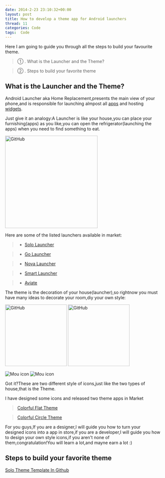 ```yaml
---
date: 2014-2-23 23:10:32+00:00
layout: post
title: How to develop a theme app for Android launchers
thread: 11
categories: Code
tags:  Code
---
```


Here I am going to guide you through all the steps to build your favourite theme.


>① . What is the Launcher and the Theme?

>② . Steps to build your favorite theme


__What is the Launcher and the Theme?__
--------

Android Launcher aka Home Replacement,presents the main view of your phone,and is responsible for launching almpost all [apps](http://en.wikipedia.org/wiki/Mobile_apps) and hosting [widgets](http://en.wikipedia.org/wiki/Software_widget).

Just give it an analogy:A Launcher is like your house,you can place your furnishing(apps) as you like,you can open the refrigerator(launching the apps) when you need to find something to eat.

<img src="http://media-cache-ak0.pinimg.com/736x/e3/75/b1/e375b182d273a1305619127e785e9232.jpg" alt="GitHub" title="GitHub,Social Coding" width="300" />

Here are some of the listed launchers available in market:

>* [Solo Launcher](https://play.google.com/store/apps/details?id=home.solo.launcher.free)

>* [Go Launcher](https://play.google.com/store/apps/details?id=com.gau.go.launcherex
)

>* [Nova Launcher](https://play.google.com/store/apps/details?id=com.teslacoilsw.launcher)

>* [Smart Launcher](https://play.google.com/store/apps/details?id=ginlemon.flowerfree)

>* [Aviate](https://play.google.com/store/apps/details?id=ginlemon.flowerfree)

The theme is the decoration of your house(launcher),so rightnow you must have many ideas to decorate your room,diy your own style:


<img src="http://media-cache-ak0.pinimg.com/736x/ab/74/92/ab7492d23cec75323d4e0b151c83cc21.jpg" alt="GitHub" title="GitHub,Social Coding" height="200" />
<img src="http://media-cache-ak0.pinimg.com/736x/c1/45/29/c14529aceffb5486f90f9eb8e1dda360.jpg" alt="GitHub" title="GitHub,Social Coding" height="200" />


![Mou icon](https://lh6.ggpht.com/l8rup8brAtymf7WF0jjBi7B6dWrieHf6ydLPxfByZS0RbIiHLjKd0D7nqMPlvsBT4cs=h300-rw)
![Mou icon](https://lh6.ggpht.com/hM2uEFNUkWUwzd3kTpGCsSrDDqecfSnLg1d-AlXr4tthqjYLcUFLJZ4UELYBvMJc9mM=h300-rw)

Got it?These are two different style of icons,just like the two types of house,that is the Theme.

I have designed some icons and released two theme apps in Market

>[Colorful Flat Theme](https://play.google.com/store/apps/details?id=com.solo.theme.colorfulflat)

>[Colorful Circle Theme](https://play.google.com/store/apps/details?id=com.solo.theme.colorfulcircle)

For you guys,If you are a designer,I will guide you how to turn your designed icons into a app in store,if you are a developer,I will guide you how to design your own style icons,if you aren't none of them,congratulation!You will learn a lot,and mayne earn a lot :)


__Steps to build your favorite theme__
--------


[Solo Theme Template In Github](https://github.com/Geek4IT/SoloTheme_Template)
